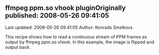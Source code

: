 ## ffmpeg ppm.so vhook pluginOriginally published: 2008-05-26 09:41:05 
Last updated: 2008-05-26 09:41:05 
Author: Konrads Smelkovs 
 
This recipe shows how to read a continuous stream of PPM frames as output by ffmpeg ppm.so vhook. In this example, the image is flipped and output back.